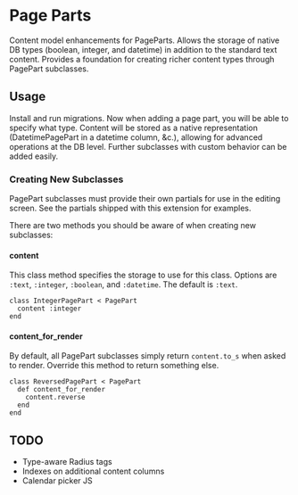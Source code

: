 # Page Parts

Content model enhancements for PageParts. Allows the storage of native DB
types (boolean, integer, and datetime) in addition to the standard text 
content. Provides a foundation for creating richer content types through
PagePart subclasses.

## Usage

Install and run migrations. Now when adding a page part, you will be able to
specify what type. Content will be stored as a native representation
(DatetimePagePart in a datetime column, &c.), allowing for advanced operations
at the DB level. Further subclasses with custom behavior can be added easily. 

### Creating New Subclasses

PagePart subclasses must provide their own partials for use in the editing
screen. See the partials shipped with this extension for examples.

There are two methods you should be aware of when creating new subclasses:

#### content

This class method specifies the storage to use for this class. Options are
`:text`, `:integer`, `:boolean`, and `:datetime`. The default is `:text`.

    class IntegerPagePart < PagePart
      content :integer
    end
  
#### content_for_render
 
By default, all PagePart subclasses simply return `content.to_s` when asked to
render. Override this method to return something else.

    class ReversedPagePart < PagePart
      def content_for_render
        content.reverse
      end
    end

## TODO

 * Type-aware Radius tags
 * Indexes on additional content columns
 * Calendar picker JS